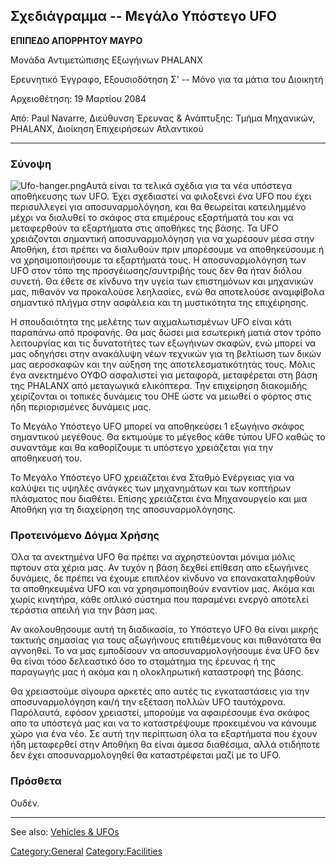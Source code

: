 ## Σχεδιάγραμμα -- Μεγάλο Υπόστεγο UFO

**ΕΠΙΠΕΔΟ ΑΠΟΡΡΗΤΟΥ ΜΑΥΡΟ**

Μονάδα Αντιμετώπισης Εξωγήινων PHALANX

Ερευνητικό Έγγραφο, Εξουσιοδότηση Σ' -- Μόνο για τα μάτια του Διοικητή

Αρχειοθέτηση: 19 Μαρτίου 2084

Από: Paul Navarre, Διεύθυνση Έρευνας & Ανάπτυξης: Τμήμα Μηχανικών,
PHALANX, Διοίκηση Επιχειρήσεων Ατλαντικού

------------------------------------------------------------------------

### Σύνοψη

![](Ufo-hanger.png "Ufo-hanger.png")Αυτά είναι τα τελικά σχέδια για τα
νέα υπόστεγα αποθήκευσης των UFO. Έχει σχεδιαστεί να φιλοξενεί ένα UFO
που έχει περισυλλεγεί για αποσυναρμολόγηση, και θα θεωρείται
κατειλημμένο μέχρι να διαλυθεί το σκάφος στα επιμέρους εξαρτήματά του
και να μεταφερθούν τα εξαρτήματα στις αποθήκες της βάσης. Τα UFO
χρειάζονται σημαντική αποσυναρμολόγηση για να χωρέσουν μέσα στην
Αποθήκη, έτσι πρέπει να διαλυθούν πριν μπορέσουμε να αποθηκεύσουμε ή να
χρησιμοποιήσουμε τα εξαρτήματά τους. Η αποσυναρμολόγηση των UFO στον
τόπο της προσγέιωσης/συντριβής τους δεν θα ήταν διόλου συνετή. Θα έθετε
σε κίνδυνο την υγεία των επιστημόνων και μηχανικών μας, πιθανόν να
προκαλούσε λεηλασίες, ενώ θα αποτελούσε αναμφίβολα σημαντικό πλήγμα στην
ασφάλεια και τη μυστικότητα της επιχέιρησης.

Η σπουδαιότητα της μελέτης των αιχμαλωτισμένων UFO είναι κάτι παραπάνω
από προφανής. Θα μας δώσει μια εσωτερική ματιά στον τρόπο λειτουργίας
και τις δυνατοτήτες των εξωγήινων σκαφών, ενώ μπορεί να μας οδηγήσει
στην ανακάλυψη νέων τεχνικών για τη βελτίωση των δικών μας αεροσκαφών
και την αύξηση της αποτελεσματικότητάς τους. Μόλις ένα ανεκτημένο ΟΥΦΟ
ασφαλιστεί για μεταφορά, μεταφέρεται στη βάση της PHALANX από μεταγωγικά
ελικόπτερα. Την επιχείρηση διακομιδής χειρίζονται οι τοπικές δυνάμεις
του ΟΗΕ ώστε να μειωθεί ο φόρτος στις ήδη περιορισμένες δυνάμεις μας.

Το Μεγάλο Υπόστεγο UFO μπορεί να αποθηκεύσει 1 εξωγήινο σκάφος
σημαντικού μεγέθους. Θα εκτιμούμε το μέγεθος κάθε τύπου UFO καθώς το
συναντάμε και θα καθορίζουμε τι υπόστεγο χρειάζεται για την αποθηκευσή
του.

Το Μεγάλο Υπόστεγο UFO χρειάζεται ένα Σταθμό Ενέργειας για να καλύψει
τις υψηλές ανάγκες των μηχανημάτων και των κοπτήρων πλάσματος που
διαθέτει. Επίσης χρειάζεται ένα Μηχανουργείο και μια Αποθήκη για τη
διαχείρηση της αποσυναρμολόγησης.

### Προτεινόμενο Δόγμα Χρήσης

Όλα τα ανεκτημένα UFO θα πρέπει να αχρηστεύονται μόνιμα μόλις πφτουν στα
χέρια μας. Αν τυχόν η βάση δεχθεί επίθεση απο εξωγήινες δυνάμεις, δε
πρέπει να έχουμε επιπλέον κίνδυνο να επανακαταληφθούν τα αποθηκευμένα
UFO και να χρησιμοποιηθούν εναντίον μας. Ακόμα και χωρίς κινητήρα, κάθε
οπλικό σύστημα που παραμένει ενεργό αποτελεί τεράστια απειλή για την
βάση μας.

Αν ακολουθησουμε αυτή τη διαδικασία, το Υπόστεγο UFO θα είναι μικρής
τακτικής σημασίας για τους αξωγήινους επιτιθέμενους και πιθανότατα θα
αγνοηθεί. Το να μας εμποδίσουν να αποσυναρμολογήσουμε ένα UFO δεν θα
είναι τόσο δελεαστικό όσο το σταμάτημα της έρευνας ή της παραγωγής μας ή
ακόμα και η ολοκληρωτική καταστροφή της βάσης.

Θα χρειαστούμε σίγουρα αρκετές απο αυτές τις εγκαταστάσεις για την
αποσυναρμολόγηση και/ή την εξέταση πολλών UFO ταυτόχρονα. Παρόλαυτά,
εφόσον χρειαστεί, μπορούμε να αφαιρέσουμε ένα σκάφος απο τα υπόστεγά μας
και να το καταστρέψουμε προκειμένου να κάνουμε χώρο για ένα νέο. Σε αυτή
την περίπτωση όλα τα εξαρτήματα που έχουν ήδη μεταφερθεί στην Αποθήκη θα
είναι άμεσα διαθέσιμα, αλλά οτιδήποτε δεν έχει αποσυναρμολογηθεί θα
καταστρέφεται μαζί με το UFO.

### Πρόσθετα

Ουδέν.

------------------------------------------------------------------------

See also: [Vehicles & UFOs](Vehicles_&_UFOs "wikilink")

[Category:General](Category:General "wikilink")
[Category:Facilities](Category:Facilities "wikilink")
